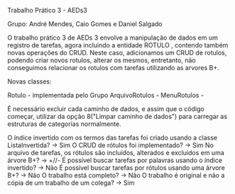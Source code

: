 Trabalho Prático 3 - AEDs3

Grupo: André Mendes, Caio Gomes e Daniel Salgado

O trabalho prático 3 de AEDs 3 envolve a manipulação de dados em um registro de tarefas, agora incluindo a entidade ROTULO , contendo também novas operações do CRUD. Neste caso, adicionamos um CRUD de rotulos, podendo criar novos rotulos, alterar os mesmos, entretanto, não conseguimos relacionar os rotulos com tarefas utilizando as arvores B+.

Novas classes:

Rotulo - implementada pelo Grupo
ArquivoRotulos - 
MenuRotulos - 

É necessário excluir cada caminho de dados, e assim que o código começar, utilizar da opção 8("Limpar caminho de dados") para carregar as estruturas de categorias normalmente.

O índice invertido com os termos das tarefas foi criado usando a classe ListaInvertida? -> Sim 
O CRUD de rótulos foi implementado? -> Sim
No arquivo de tarefas, os rótulos são incluídos, alterados e excluídos em uma árvore B+? -> +//-
É possível buscar tarefas por palavras usando o índice invertido? -> Não 
É possível buscar tarefas por rótulos usando uma árvore B+? -> Não 
O trabalho está completo? -> Não
O trabalho é original e não a cópia de um trabalho de um colega? -> Sim
